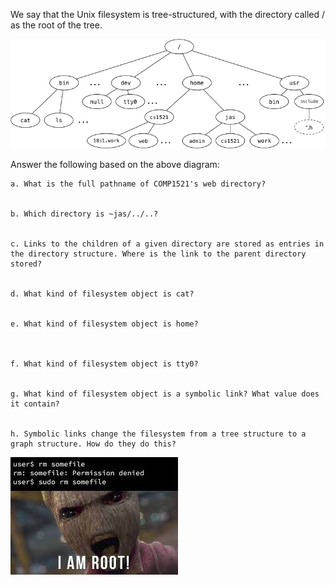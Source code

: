 We say that the Unix filesystem is tree-structured, with the directory called / as the root of the tree.

![file_system](file_system.png)

Answer the following based on the above diagram:

    a. What is the full pathname of COMP1521's web directory?


    b. Which directory is ~jas/../..?


    c. Links to the children of a given directory are stored as entries in the directory structure. Where is the link to the parent directory stored?


    d. What kind of filesystem object is cat?


    e. What kind of filesystem object is home?



    f. What kind of filesystem object is tty0?


    g. What kind of filesystem object is a symbolic link? What value does it contain?


    h. Symbolic links change the filesystem from a tree structure to a graph structure. How do they do this?


![sudo](sudo.jpeg)
